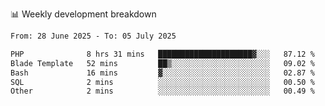 📊 Weekly development breakdown
<!--START_SECTION:waka-->

```txt
From: 28 June 2025 - To: 05 July 2025

PHP              8 hrs 31 mins   █████████████████████▓░░░   87.12 %
Blade Template   52 mins         ██▒░░░░░░░░░░░░░░░░░░░░░░   09.02 %
Bash             16 mins         ▓░░░░░░░░░░░░░░░░░░░░░░░░   02.87 %
SQL              2 mins          ░░░░░░░░░░░░░░░░░░░░░░░░░   00.50 %
Other            2 mins          ░░░░░░░░░░░░░░░░░░░░░░░░░   00.49 %
```

<!--END_SECTION:waka-->

